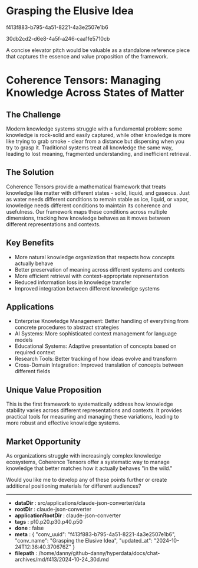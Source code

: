 # Grasping the Elusive Idea

f413f883-b795-4a51-8221-4a3e2507e1b6

30db2cd2-d6e8-4a5f-a246-caa1fe5710cb

 <antThinking>A concise elevator pitch would be valuable as a standalone reference piece that captures the essence and value proposition of the framework.</antThinking>

<antArtifact identifier="coherence-tensors-pitch" type="text/markdown" title="Coherence Tensors: Elevator Pitch">

# Coherence Tensors: Managing Knowledge Across States of Matter

## The Challenge
Modern knowledge systems struggle with a fundamental problem: some knowledge is rock-solid and easily captured, while other knowledge is more like trying to grab smoke - clear from a distance but dispersing when you try to grasp it. Traditional systems treat all knowledge the same way, leading to lost meaning, fragmented understanding, and inefficient retrieval.

## The Solution
Coherence Tensors provide a mathematical framework that treats knowledge like matter with different states - solid, liquid, and gaseous. Just as water needs different conditions to remain stable as ice, liquid, or vapor, knowledge needs different conditions to maintain its coherence and usefulness. Our framework maps these conditions across multiple dimensions, tracking how knowledge behaves as it moves between different representations and contexts.

## Key Benefits
- More natural knowledge organization that respects how concepts actually behave
- Better preservation of meaning across different systems and contexts
- More efficient retrieval with context-appropriate representation
- Reduced information loss in knowledge transfer
- Improved integration between different knowledge systems

## Applications
- Enterprise Knowledge Management: Better handling of everything from concrete procedures to abstract strategies
- AI Systems: More sophisticated context management for language models
- Educational Systems: Adaptive presentation of concepts based on required context
- Research Tools: Better tracking of how ideas evolve and transform
- Cross-Domain Integration: Improved translation of concepts between different fields

## Unique Value Proposition
This is the first framework to systematically address how knowledge stability varies across different representations and contexts. It provides practical tools for measuring and managing these variations, leading to more robust and effective knowledge systems.

## Market Opportunity
As organizations struggle with increasingly complex knowledge ecosystems, Coherence Tensors offer a systematic way to manage knowledge that better matches how it actually behaves "in the wild."

</antArtifact>

Would you like me to develop any of these points further or create additional positioning materials for different audiences?

---

* **dataDir** : src/applications/claude-json-converter/data
* **rootDir** : claude-json-converter
* **applicationRootDir** : claude-json-converter
* **tags** : p10.p20.p30.p40.p50
* **done** : false
* **meta** : {
  "conv_uuid": "f413f883-b795-4a51-8221-4a3e2507e1b6",
  "conv_name": "Grasping the Elusive Idea",
  "updated_at": "2024-10-24T12:36:40.370676Z"
}
* **filepath** : /home/danny/github-danny/hyperdata/docs/chat-archives/md/f413/2024-10-24_30d.md